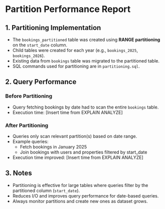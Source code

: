 # Partition Performance Report

## 1. Partitioning Implementation

- The `bookings_partitioned` table was created using **RANGE partitioning** on the `start_date` column.  
- Child tables were created for each year (e.g., `bookings_2025`, `bookings_2026`).  
- Existing data from `bookings` table was migrated to the partitioned table.  
- SQL commands used for partitioning are in `partitioning.sql`.

## 2. Query Performance

### Before Partitioning
- Query fetching bookings by date had to scan the entire `bookings` table.  
- Execution time: [Insert time from EXPLAIN ANALYZE]

### After Partitioning
- Queries only scan relevant partition(s) based on date range.  
- Example queries:
  - Fetch bookings in January 2025
  - Join bookings with users and properties filtered by start_date  
- Execution time improved: [Insert time from EXPLAIN ANALYZE]

## 3. Notes
- Partitioning is effective for large tables where queries filter by the partitioned column (`start_date`).  
- Reduces I/O and improves query performance for date-based queries.  
- Always monitor partitions and create new ones as dataset grows.
